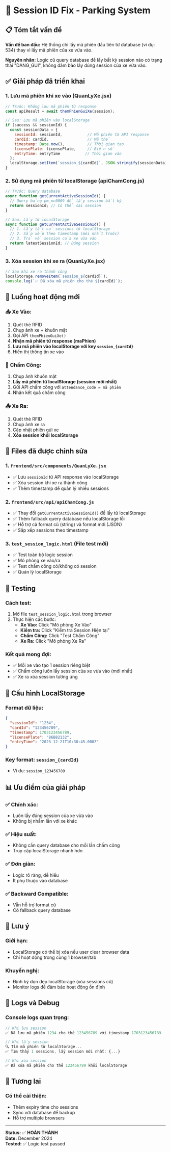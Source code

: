 # 🔧 Session ID Fix - Parking System

## 📋 Tóm tắt vấn đề

**Vấn đề ban đầu:** Hệ thống chỉ lấy mã phiên đầu tiên từ database (ví dụ: 534) thay vì lấy mã phiên của xe vừa vào.

**Nguyên nhân:** Logic cũ query database để lấy bất kỳ session nào có trạng thái "DANG_GUI", không đảm bảo lấy đúng session của xe vừa vào.

## ✅ Giải pháp đã triển khai

### 1. **Lưu mã phiên khi xe vào (QuanLyXe.jsx)**

```javascript
// Trước: Không lưu mã phiên từ response
const apiResult = await themPhienGuiXe(session);

// Sau: Lưu mã phiên vào localStorage
if (success && sessionId) {
  const sessionData = {
    sessionId: sessionId,           // Mã phiên từ API response
    cardId: cardId,                 // Mã thẻ
    timestamp: Date.now(),          // Thời gian tạo
    licensePlate: licensePlate,     // Biển số
    entryTime: entryTime           // Thời gian vào
  };
  localStorage.setItem(`session_${cardId}`, JSON.stringify(sessionData));
}
```

### 2. **Sử dụng mã phiên từ localStorage (apiChamCong.js)**

```javascript
// Trước: Query database
async function getCurrentActiveSessionId() {
  // Query bảng pm_nc0009 để lấy session bất kỳ
  return sessionId; // Có thể sai session
}

// Sau: Lấy từ localStorage
async function getCurrentActiveSessionId() {
  // 1. Lấy tất cả sessions từ localStorage
  // 2. Sắp xếp theo timestamp (mới nhất trước)
  // 3. Trả về session của xe vừa vào
  return latestSessionId; // Đúng session
}
```

### 3. **Xóa session khi xe ra (QuanLyXe.jsx)**

```javascript
// Sau khi xe ra thành công
localStorage.removeItem(`session_${cardId}`);
console.log(`✅ Đã xóa mã phiên cho thẻ ${cardId}`);
```

## 🔄 Luồng hoạt động mới

### 📥 **Xe Vào:**
1. Quét thẻ RFID
2. Chụp ảnh xe + khuôn mặt
3. Gọi API `themPhienGuiXe()` 
4. **Nhận mã phiên từ response (maPhien)**
5. **Lưu mã phiên vào localStorage với key `session_{cardId}`**
6. Hiển thị thông tin xe vào

### 👤 **Chấm Công:**
1. Chụp ảnh khuôn mặt
2. **Lấy mã phiên từ localStorage (session mới nhất)**
3. Gửi API chấm công với `attendance_code = mã phiên`
4. Nhận kết quả chấm công

### 📤 **Xe Ra:**
1. Quét thẻ RFID
2. Chụp ảnh xe ra
3. Cập nhật phiên gửi xe
4. **Xóa session khỏi localStorage**

## 📁 Files đã được chỉnh sửa

### 1. **`frontend/src/components/QuanLyXe.jsx`**
- ✅ Lưu `sessionId` từ API response vào localStorage
- ✅ Xóa session khi xe ra thành công
- ✅ Thêm timestamp để quản lý nhiều sessions

### 2. **`frontend/src/api/apiChamCong.js`**
- ✅ Thay đổi `getCurrentActiveSessionId()` để lấy từ localStorage
- ✅ Thêm fallback query database nếu localStorage lỗi
- ✅ Hỗ trợ cả format cũ (string) và format mới (JSON)
- ✅ Sắp xếp sessions theo timestamp

### 3. **`test_session_logic.html`** (File test mới)
- ✅ Test toàn bộ logic session
- ✅ Mô phỏng xe vào/ra
- ✅ Test chấm công có/không có session
- ✅ Quản lý localStorage

## 🧪 Testing

### **Cách test:**
1. Mở file `test_session_logic.html` trong browser
2. Thực hiện các bước:
   - **Xe Vào:** Click "Mô phỏng Xe Vào"
   - **Kiểm tra:** Click "Kiểm tra Session Hiện tại"
   - **Chấm Công:** Click "Test Chấm Công"
   - **Xe Ra:** Click "Mô phỏng Xe Ra"

### **Kết quả mong đợi:**
- ✅ Mỗi xe vào tạo 1 session riêng biệt
- ✅ Chấm công luôn lấy session của xe vừa vào (mới nhất)
- ✅ Xe ra xóa session tương ứng

## 🔧 Cấu hình LocalStorage

### **Format dữ liệu:**
```json
{
  "sessionId": "1234",
  "cardId": "123456789", 
  "timestamp": 1703123456789,
  "licensePlate": "86B82132",
  "entryTime": "2023-12-21T10:30:45.000Z"
}
```

### **Key format:** `session_{cardId}`
- Ví dụ: `session_123456789`

## 📊 Ưu điểm của giải pháp

### ✅ **Chính xác:**
- Luôn lấy đúng session của xe vừa vào
- Không bị nhầm lẫn với xe khác

### ✅ **Hiệu suất:**
- Không cần query database cho mỗi lần chấm công
- Truy cập localStorage nhanh hơn

### ✅ **Đơn giản:**
- Logic rõ ràng, dễ hiểu
- Ít phụ thuộc vào database

### ✅ **Backward Compatible:**
- Vẫn hỗ trợ format cũ
- Có fallback query database

## 🚨 Lưu ý

### **Giới hạn:**
- LocalStorage có thể bị xóa nếu user clear browser data
- Chỉ hoạt động trong cùng 1 browser/tab

### **Khuyến nghị:**
- Định kỳ dọn dẹp localStorage (xóa sessions cũ)
- Monitor logs để đảm bảo hoạt động ổn định

## 📝 Logs và Debug

### **Console logs quan trọng:**
```javascript
// Khi lưu session
✅ Đã lưu mã phiên 1234 cho thẻ 123456789 với timestamp 1703123456789

// Khi lấy session
🔍 Tìm mã phiên từ localStorage...
✅ Tìm thấy 1 sessions, lấy session mới nhất: {...}

// Khi xóa session  
✅ Đã xóa mã phiên cho thẻ 123456789 khỏi localStorage
```

## 🔮 Tương lai

### **Có thể cải thiện:**
- Thêm expiry time cho sessions
- Sync với database để backup
- Hỗ trợ multiple browsers

---

**Status:** ✅ **HOÀN THÀNH**  
**Date:** December 2024  
**Tested:** ✅ Logic test passed
